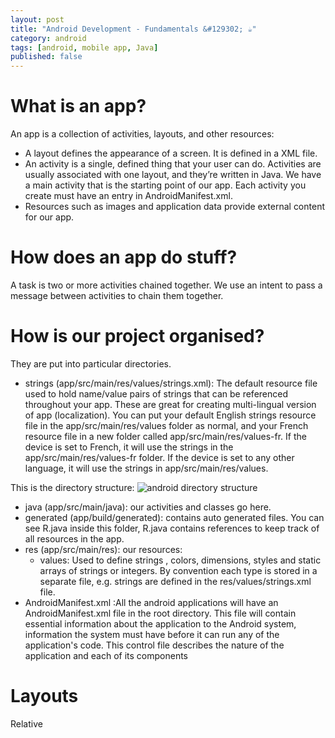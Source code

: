 ```yaml
---
layout: post
title: "Android Development - Fundamentals &#129302; ☕"
category: android
tags: [android, mobile app, Java]
published: false
---
```

# What is an app?

An app is a collection of activities, layouts, and other resources:
- A layout defines the appearance of a screen. It is defined in a XML file.
- An activity is a single, defined thing that your user can do. Activities are usually
associated with one layout, and they’re written in Java. We have a main activity
that is the starting point of our app. Each activity you create must have an entry in AndroidManifest.xml.
- Resources such as images and application data provide external content for our app.

# How does an app do stuff?

A task is two or more activities chained together. We use an intent to pass a message
between activities to chain them together.


# How is our project organised?

They are put into particular directories.
  - strings (app/src/main/res/values/strings.xml): The default resource file used to hold name/value pairs of strings that can be referenced throughout your app. These are great for creating multi-lingual version of app (localization). You can put your default English
  strings resource file in the app/src/main/res/values folder as normal, and your French resource file in a new folder called app/src/main/res/values-fr. If the device is set to French, it will use the strings in the app/src/main/res/values-fr folder. If the device is set to any other language, it will use the strings in app/src/main/res/values.

This is the directory structure:
![android directory structure](/assets/img/blog/2017-11-11-android/android-directory-structure.png)

- java (app/src/main/java): our activities and classes go here.
- generated (app/build/generated): contains auto generated files. You can see R.java inside
this folder, R.java contains references to keep track of all resources in the app.
- res (app/src/main/res): our resources:
    - values: Used to define strings , colors, dimensions, styles and static arrays of strings or integers. By convention each type is stored in a separate file, e.g. strings are defined in the res/values/strings.xml file.
- AndroidManifest.xml :All the android applications will have an AndroidManifest.xml file in the root directory. This file will contain essential information about the application to the Android system, information the system must have before it can run any of the application's code. This control file describes the nature of the application and each of its components

# Layouts

Relative
